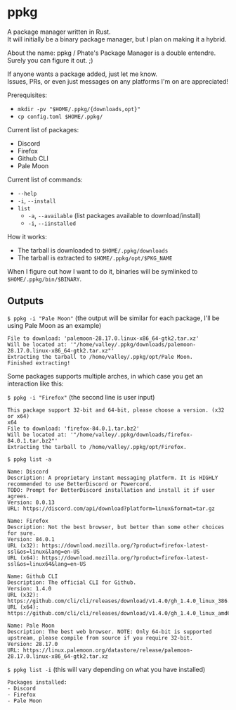 # ppkg

A package manager written in Rust.<br>
It will initially be a binary package manager, but I plan on making it a hybrid.

About the name: ppkg / Phate's Package Manager is a double entendre. Surely you can figure it out. ;)

If anyone wants a package added, just let me know.<br>
Issues, PRs, or even just messages on any platforms I'm on are appreciated!

Prerequisites:
- `mkdir -pv "$HOME/.ppkg/{downloads,opt}"`
- `cp config.toml $HOME/.ppkg/`

Current list of packages:
- Discord
- Firefox
- Github CLI
- Pale Moon

Current list of commands:
- `--help`
- `-i`, `--install`
- `list`
  + `-a`, `--available` (list packages available to download/install)
  + `-i`, `--iinstalled`

How it works:
- The tarball is downloaded to `$HOME/.ppkg/downloads`
- The tarball is extracted to `$HOME/.ppkg/opt/$PKG_NAME`

When I figure out how I want to do it, binaries will be symlinked to `$HOME/.ppkg/bin/$BINARY`.

## Outputs

`$ ppkg -i "Pale Moon"` (the output will be similar for each package, I'll be using Pale Moon as an example)

```
File to download: 'palemoon-28.17.0.linux-x86_64-gtk2.tar.xz'
Will be located at: '"/home/valley/.ppkg/downloads/palemoon-28.17.0.linux-x86_64-gtk2.tar.xz"'
Extracting the tarball to /home/valley/.ppkg/opt/Pale Moon.
Finished extracting!
```

Some packages supports multiple arches, in which case you get an interaction like this:

`$ ppkg -i "Firefox"` (the second line is user input)

```
This package support 32-bit and 64-bit, please choose a version. (x32 or x64)
x64
File to download: 'firefox-84.0.1.tar.bz2'
Will be located at: '"/home/valley/.ppkg/downloads/firefox-84.0.1.tar.bz2"'
Extracting the tarball to /home/valley/.ppkg/opt/Firefox.
```

`$ ppkg list -a`

```
Name: Discord
Description: A proprietary instant messaging platform. It is HIGHLY recommended to use BetterDiscord or Powercord.
TODO: Prompt for BetterDiscord installation and install it if user agrees.
Version: 0.0.13
URL: https://discord.com/api/download?platform=linux&format=tar.gz

Name: Firefox
Description: Not the best browser, but better than some other choices for sure.
Version: 84.0.1
URL (x32): https://download.mozilla.org/?product=firefox-latest-ssl&os=linux&lang=en-US
URL (x64): https://download.mozilla.org/?product=firefox-latest-ssl&os=linux64&lang=en-US

Name: Github CLI
Description: The official CLI for Github.
Version: 1.4.0
URL (x32): https://github.com/cli/cli/releases/download/v1.4.0/gh_1.4.0_linux_386.tar.gz
URL (x64): https://github.com/cli/cli/releases/download/v1.4.0/gh_1.4.0_linux_amd64.tar.gz

Name: Pale Moon
Description: The best web browser. NOTE: Only 64-bit is supported upstream, please compile from source if you require 32-bit.
Version: 28.17.0
URL: https://linux.palemoon.org/datastore/release/palemoon-28.17.0.linux-x86_64-gtk2.tar.xz
```

`$ ppkg list -i` (this will vary depending on what you have installed)

```
Packages installed:
- Discord
- Firefox
- Pale Moon
```
